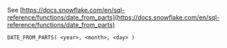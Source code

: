 See [https://docs.snowflake.com/en/sql-reference/functions/date_from_parts](https://docs.snowflake.com/en/sql-reference/functions/date_from_parts)
```
DATE_FROM_PARTS( <year>, <month>, <day> )
```
